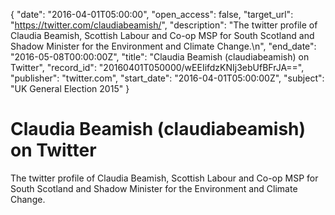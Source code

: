 {
  "date": "2016-04-01T05:00:00", 
  "open_access": false, 
  "target_url": "https://twitter.com/claudiabeamish/", 
  "description": "The twitter profile of Claudia Beamish, Scottish Labour and Co-op MSP for South Scotland and Shadow Minister for the Environment and Climate Change.\n", 
  "end_date": "2016-05-08T00:00:00Z", 
  "title": "Claudia Beamish (claudiabeamish) on Twitter", 
  "record_id": "20160401T050000/wEEIifdzKNIj3ebUfBFrJA==", 
  "publisher": "twitter.com", 
  "start_date": "2016-04-01T05:00:00Z", 
  "subject": "UK General Election 2015"
}

# Claudia Beamish (claudiabeamish) on Twitter

The twitter profile of Claudia Beamish, Scottish Labour and Co-op MSP for South Scotland and Shadow Minister for the Environment and Climate Change.
